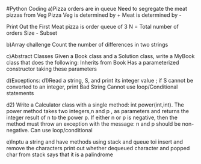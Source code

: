 #Python Coding
a)Pizza orders are in queue
Need to segregate the meat pizzas from Veg Pizza
Veg is determined by +
Meat is determined by -

Print Out the First Meat pizza is order queue of 3
N = Total number of orders
Size - Subset

b)Array challenge
Count the number of differences in two strings

c)Abstract Classes
Given a Book class and a Solution class, write a MyBook class that does the following:
Inherits from Book
Has a parameterized constructor taking these  parameters

d)Exceptions:
d1)Read a string, S, and print its integer value ; if S  cannot be converted to an integer, print Bad String
Cannot use loop/Conditional statements

d2)
Write a Calculator class with a single method: int power(int,int). The power method takes two integers,n  and p , as parameters and returns the integer result of n to the power p. If either n or p is negative, then the method must throw an exception with the message: n and p should be non-negative.
Can use loop/conditional

e)Inptu a string and have methods using stack and queue toi insert and remove the characters
print out whether dequeued character and popped char from stack says that it is a palindrome
